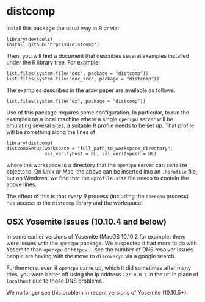 distcomp
========

Install this package the usual way in R or via:

```{r}
library(devtools)
install_github("hrpcisd/distcomp")
```

Then, you will find a document that describes several examples
installed under the R library tree. For example:

```{r}
list.files(system.file("doc", package = "distcomp"))
list.files(system.file("doc_src", package = "distcomp"))
```

The examples described in the arxiv paper are available as follows:

```{r}
list.files(system.file("ex", package = "distcomp"))
```

Use of this package requires some configuration. In particular, to run
the examples on a local machine where a single `opencpu` server will
be emulating several sites, a suitable R profile needs to be set
up. That profile will be something along the lines of

```{r, eval=FALSE}
library(distcomp)
distcompSetup(workspace = "full_path_to_workspace_directory",
              ssl_verifyhost = 0L, ssl_verifypeer = 0L)
```
where the workspace is a directory that the `opencpu` server can
serialize objects to. On Unix or Mac, the above can be inserted into
an `.Rprofile` file, but on Windows, we find that the `Rprofile.site`
file needs to contain the above lines.

The effect of this is that _every R_ process (including the `opencpu`
process) has access to the `distcomp` library and the workspace.


## OSX Yosemite Issues (10.10.4 and below)

In some earlier versions of Yosemite (MacOS 10.10.2 for example) there
were issues with the `opencpu` package. We suspected it had more to do
with Yosemite than `opencpu` or `httpuv`---see the number of DNS
resolver issues people are having with the move to `discoveryd` via a
google search.

Furthermore, even if `opencpu` came up, which it did sometimes after
many tries, you were better off using the ip address `127.0.0.1` in
the url in place of `localhost` due to those DNS problems.

We no longer see this problem in recent versions of Yosemite
(10.10.5+).
